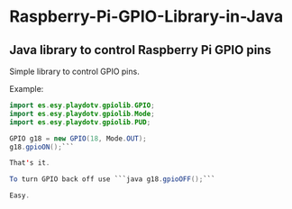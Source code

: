 # Raspberry-Pi-GPIO-Library-in-Java
Java library to control Raspberry Pi GPIO pins
--------------------------------------------------
Simple library to control GPIO pins.

Example:

```java
import es.esy.playdotv.gpiolib.GPIO;
import es.esy.playdotv.gpiolib.Mode;
import es.esy.playdotv.gpiolib.PUD;

GPIO g18 = new GPIO(18, Mode.OUT);
g18.gpioON();```

That's it.

To turn GPIO back off use ```java g18.gpioOFF();```

Easy.
